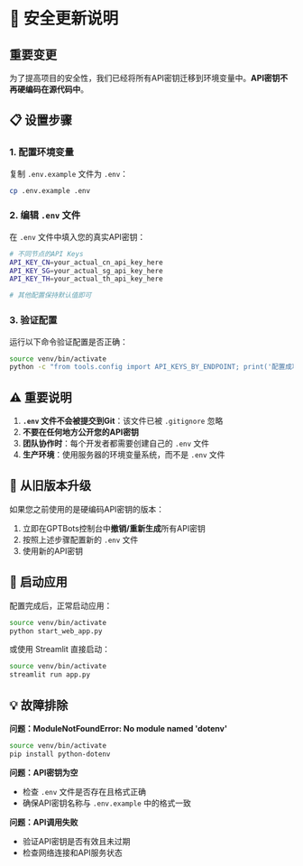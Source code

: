 # 🔐 安全更新说明

## 重要变更

为了提高项目的安全性，我们已经将所有API密钥迁移到环境变量中。**API密钥不再硬编码在源代码中**。

## 📋 设置步骤

### 1. 配置环境变量

复制 `.env.example` 文件为 `.env`：
```bash
cp .env.example .env
```

### 2. 编辑 `.env` 文件

在 `.env` 文件中填入您的真实API密钥：
```bash
# 不同节点的API Keys
API_KEY_CN=your_actual_cn_api_key_here
API_KEY_SG=your_actual_sg_api_key_here  
API_KEY_TH=your_actual_th_api_key_here

# 其他配置保持默认值即可
```

### 3. 验证配置

运行以下命令验证配置是否正确：
```bash
source venv/bin/activate
python -c "from tools.config import API_KEYS_BY_ENDPOINT; print('配置成功！')"
```

## ⚠️ 重要说明

1. **`.env` 文件不会被提交到Git**：该文件已被 `.gitignore` 忽略
2. **不要在任何地方公开您的API密钥**
3. **团队协作时**：每个开发者都需要创建自己的 `.env` 文件
4. **生产环境**：使用服务器的环境变量系统，而不是 `.env` 文件

## 🔄 从旧版本升级

如果您之前使用的是硬编码API密钥的版本：

1. 立即在GPTBots控制台中**撤销/重新生成**所有API密钥
2. 按照上述步骤配置新的 `.env` 文件
3. 使用新的API密钥

## 🚀 启动应用

配置完成后，正常启动应用：
```bash
source venv/bin/activate
python start_web_app.py
```

或使用 Streamlit 直接启动：
```bash
source venv/bin/activate
streamlit run app.py
```

## 💡 故障排除

**问题：ModuleNotFoundError: No module named 'dotenv'**
```bash
source venv/bin/activate
pip install python-dotenv
```

**问题：API密钥为空**
- 检查 `.env` 文件是否存在且格式正确
- 确保API密钥名称与 `.env.example` 中的格式一致

**问题：API调用失败**
- 验证API密钥是否有效且未过期
- 检查网络连接和API服务状态
